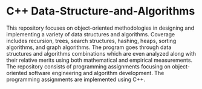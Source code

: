 # C++ Data-Structure-and-Algorithms
This repository focuses on object-oriented methodologies in designing and implementing a variety of data structures and algorithms. Coverage includes recursion, trees, search structures, hashing, heaps, sorting algorithms, and graph algorithms. The program goes through data structures and algorithms combinations which are even analyzed along with their relative merits using both mathematical and empirical measurements. The repository consists of programming assignments focusing on object-oriented software engineering and algorithm development.
The programming assignments are implemented using C++.
